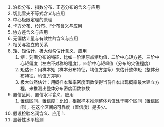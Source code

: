 1. 泊松分布、指数分布、正态分布的含义与应用
2. 切比雪夫不等式含义与应用
3. 中心极限定理的原理
4. 卡方分布、t分布、F分布含义与应用
5. 协方差含义与应用
6. 无偏估计量与有效性的含义与应用
7. 相关与独立的关系
8. 矩、矩估计、极大似然估计含义、应用
    1. 矩：刻画分布的特征，比如一阶矩原点矩均值、二阶中心矩方差、三阶中心矩偏度（左右不对称的程度），四阶中心矩峰值（分布的尖锐程度）
    2. 矩估计：用样本矩（样本分布特征，均值方差等）来估计整体矩（整体分布特征，均值方差等）
    3. 极大似然估计：用概样本和率密度函数使得当前样本出现概率最大建立方程，来推测出整体分布密度函数参数
9. 置信区间、置信水平含义、应用
    1. 置信区间、置信度：比如，根据样本推测整体均值处于哪个区间（置信区间），在这个区间的可靠度（置信度）是多少。
10. 假设检验名词含义、应用 1.
11. 显著性水平检测